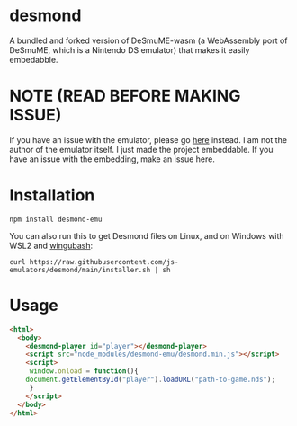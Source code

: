 # desmond
A bundled and forked version of DeSmuME-wasm (a WebAssembly port of DeSmuME, which is a Nintendo DS emulator) that makes it easily embedabble.

# NOTE (READ BEFORE MAKING ISSUE)
If you have an issue with the emulator, please go [here](https://github.com/44670/desmume-wasm) instead. I am not the author of the emulator itself. I just made the project embeddable. If you have an issue with the embedding, make an issue here.

# Installation
```
npm install desmond-emu
```

You can also run this to get Desmond files on Linux, and on Windows with WSL2 and [wingubash](https://npmjs.com/package/wingubash):
```
curl https://raw.githubusercontent.com/js-emulators/desmond/main/installer.sh | sh
```

# Usage
```html
<html>
  <body>
    <desmond-player id="player"></desmond-player>
    <script src="node_modules/desmond-emu/desmond.min.js"></script>
    <script>
     window.onload = function(){
    document.getElementById("player").loadURL("path-to-game.nds");
     }
    </script>
  </body>
</html>

